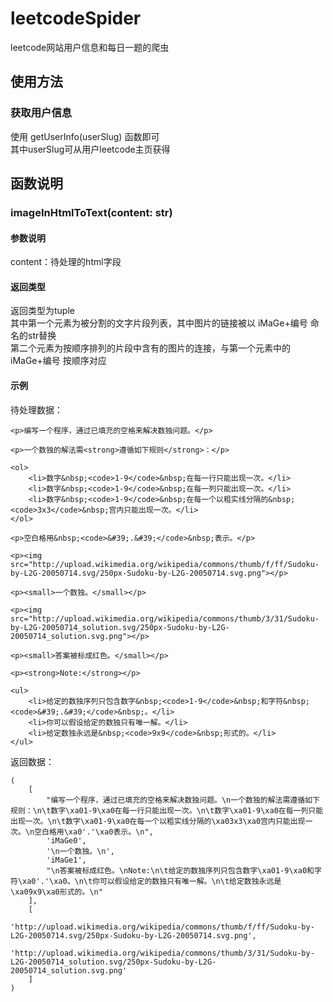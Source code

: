 # leetcodeSpider
leetcode网站用户信息和每日一题的爬虫
## 使用方法
### 获取用户信息
使用 getUserInfo(userSlug) 函数即可<br>
其中userSlug可从用户leetcode主页获得

## 函数说明
### imageInHtmlToText(content: str)
#### 参数说明
content：待处理的html字段

#### 返回类型
返回类型为tuple<br>
其中第一个元素为被分割的文字片段列表，其中图片的链接被以 iMaGe+编号 命名的str替换<br>
第二个元素为按顺序排列的片段中含有的图片的连接，与第一个元素中的 iMaGe+编号 按顺序对应

#### 示例
待处理数据：
```
<p>编写一个程序，通过已填充的空格来解决数独问题。</p>

<p>一个数独的解法需<strong>遵循如下规则</strong>：</p>

<ol>
	<li>数字&nbsp;<code>1-9</code>&nbsp;在每一行只能出现一次。</li>
	<li>数字&nbsp;<code>1-9</code>&nbsp;在每一列只能出现一次。</li>
	<li>数字&nbsp;<code>1-9</code>&nbsp;在每一个以粗实线分隔的&nbsp;<code>3x3</code>&nbsp;宫内只能出现一次。</li>
</ol>

<p>空白格用&nbsp;<code>&#39;.&#39;</code>&nbsp;表示。</p>

<p><img src="http://upload.wikimedia.org/wikipedia/commons/thumb/f/ff/Sudoku-by-L2G-20050714.svg/250px-Sudoku-by-L2G-20050714.svg.png"></p>

<p><small>一个数独。</small></p>

<p><img src="http://upload.wikimedia.org/wikipedia/commons/thumb/3/31/Sudoku-by-L2G-20050714_solution.svg/250px-Sudoku-by-L2G-20050714_solution.svg.png"></p>

<p><small>答案被标成红色。</small></p>

<p><strong>Note:</strong></p>

<ul>
	<li>给定的数独序列只包含数字&nbsp;<code>1-9</code>&nbsp;和字符&nbsp;<code>&#39;.&#39;</code>&nbsp;。</li>
	<li>你可以假设给定的数独只有唯一解。</li>
	<li>给定数独永远是&nbsp;<code>9x9</code>&nbsp;形式的。</li>
</ul>
```
返回数据：
```
(
    [
        "编写一个程序，通过已填充的空格来解决数独问题。\n一个数独的解法需遵循如下规则：\n\t数字\xa01-9\xa0在每一行只能出现一次。\n\t数字\xa01-9\xa0在每一列只能出现一次。\n\t数字\xa01-9\xa0在每一个以粗实线分隔的\xa03x3\xa0宫内只能出现一次。\n空白格用\xa0'.'\xa0表示。\n", 
        'iMaGe0', 
        '\n一个数独。\n', 
        'iMaGe1', 
        "\n答案被标成红色。\nNote:\n\t给定的数独序列只包含数字\xa01-9\xa0和字符\xa0'.'\xa0。\n\t你可以假设给定的数独只有唯一解。\n\t给定数独永远是\xa09x9\xa0形式的。\n"
    ], 
    [
        'http://upload.wikimedia.org/wikipedia/commons/thumb/f/ff/Sudoku-by-L2G-20050714.svg/250px-Sudoku-by-L2G-20050714.svg.png', 
        'http://upload.wikimedia.org/wikipedia/commons/thumb/3/31/Sudoku-by-L2G-20050714_solution.svg/250px-Sudoku-by-L2G-20050714_solution.svg.png'
    ]
)
```
